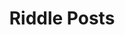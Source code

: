 ---
title: "Riddle Posts"
layout: category
permalink: /categories/riddles/
entries_layout: # list (default), grid
author_profile: true
taxonomy: Riddles
---